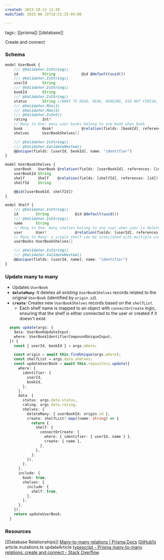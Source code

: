 ```yaml
---
created: 2023-10-13 11:20
modified: 2025-06-15T18:51:35-04:00

---
```

tags:: [[prisma]] [[database]]

Create and connect
### Schema
```ts
model UserBook {
    /// @Validator.IsString()
    id           String            @id @default(uuid())
    /// @Validator.IsString()
    userId       String
    /// @Validator.IsString()
    bookId       String
    /// @Validator.IsString()
    status       String //WANT TO READ, READ, READING, DID NOT FINISH, UP NEXT
    /// @Validator.Min(1)
    /// @Validator.Max(5)
    /// @Validator.IsInt()
    rating       Int?
    // Many to One: many user books belong to one book when book
    book         Book?             @relation(fields: [bookId], references: [id], onDelete: Cascade)
    shelves      UserBookShelves[]

    /// @Validator.IsString()
    /// @Validator.ValidateNested()
    @@unique(fields: [userId, bookId], name: "identifier")
}

model UserBookShelves {
    userBook   UserBook @relation(fields: [userBookId], references: [id])
    userBookId String
    shelf      Shelf    @relation(fields: [shelfId], references: [id])
    shelfId    String

    @@id([userBookId, shelfId])
}

model Shelf {
    /// @Validator.IsString()
    id        String            @id @default(uuid())
    /// @Validator.IsString()
    name      String
    // Many to One: many shelves belong to one user when user is deleted all shelves are deleted as well
    user      User?             @relation(fields: [userId], references: [id], onDelete: Cascade)
    // Many to Many: a single shelf can be associated with multiple userBooks,
    userBooks UserBookShelves[]

    /// @Validator.IsString()
    /// @Validator.ValidateNested()
    @@unique(fields: [userId, name], name: "identifier")
}

```

### Update many to many
- Updates `UserBook`
- **`deleteMany`**: It deletes all existing `UserBookShelves` records related to the original `UserBook` (identified by `origin.id`).
- **`create`**: Creates new `UserBookShelves` records based on the `shelfList`.
	- Each shelf name is mapped to an object with `connectOrCreate` logic, ensuring that the shelf is either connected to the user or created if it doesn't exist.
```ts
  async update(args: {
    data: UserBookUpdateInput;
    where: UserBookIdentifierCompoundUniqueInput;
  }) {
    const { userId, bookId } = args.where;

    const origin = await this.findUnique(args.where);
    const shelfList = args.data.shelves;
    const updateUserBook = await this.repository.update({
      where: {
        identifier: {
          userId,
          bookId,
        },
      },
      data: {
        status: args.data.status,
        rating: args.data.rating,
        shelves: {
          deleteMany: { userBookId: origin.id },
          create: shelfList?.map((name: string) => {
            return {
              shelf: {
                connectOrCreate: {
                  where: { identifier: { userId, name } },
                  create: { name },
                },
              },
            };
          }),
        },
      },
      include: {
        book: true,
        shelves: {
          include: {
            shelf: true,
          },
        },
      },
    });
    return updateUserBook;
  }

```



### Resources
[[Database Relationships]]
[Many-to-many relations | Prisma Docs](https://www.prisma.io/docs/concepts/components/prisma-schema/relations/many-to-many-relations)
[GitHub1s](https://github1s.com/jimleestone/next-real-world/blob/HEAD/lib/api/mutation/article.mutation.ts)
	article.mutations.ts
		updateArticle
[typescript - Prisma many-to-many relations: create and connect - Stack Overflow](https://stackoverflow.com/questions/65950407/prisma-many-to-many-relations-create-and-connect)
